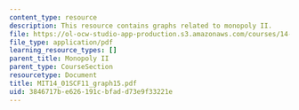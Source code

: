 ```yaml
---
content_type: resource
description: This resource contains graphs related to monopoly II.
file: https://ol-ocw-studio-app-production.s3.amazonaws.com/courses/14-01sc-principles-of-microeconomics-fall-2011/3846717be626191cbfadd73e9f33221e_MIT14_01SCF11_graph15.pdf
file_type: application/pdf
learning_resource_types: []
parent_title: Monopoly II
parent_type: CourseSection
resourcetype: Document
title: MIT14_01SCF11_graph15.pdf
uid: 3846717b-e626-191c-bfad-d73e9f33221e
---
```

